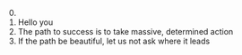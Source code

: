 0. <o> 
1. Hello you 
2. The path to success is to take massive, determined action 
3. If the path be beautiful, let us not ask where it leads 
